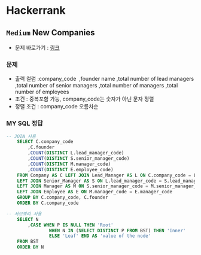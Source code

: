 
# Hackerrank
## `Medium` New Companies
* 문제 바로가기 : [링크](https://www.hackerrank.com/challenges/binary-search-tree-1/problem)
  
### 문제
* 출력 컬럼 :company_code 
    ,founder name
    ,total number of lead managers
    ,total number of senior managers
    ,total number of managers
    ,total number of employees
* 조건 : 중복포함 가능, company_code는 숫자가 아닌 문자 정렬 
* 정렬 조건 : company_code 오름차순


### MY SQL 정답
```SQL
-- JOIN 사용
    SELECT C.company_code
        ,C.founder
        ,COUNT(DISTINCT L.lead_manager_code)
        ,COUNT(DISTINCT S.senior_manager_code)
        ,COUNT(DISTINCT M.manager_code)
        ,COUNT(DISTINCT E.employee_code)
    FROM Company AS C LEFT JOIN Lead_Manager AS L ON C.company_code = L.company_code
    LEFT JOIN Senior_Manager AS S ON L.lead_manager_code = S.lead_manager_code
    LEFT JOIN Manager AS M ON S.senior_manager_code = M.senior_manager_code
    LEFT JOIN Employee AS E ON M.manager_code = E.manager_code
    GROUP BY C.company_code, C.founder
    ORDER BY C.company_code
```
```SQL
-- 서브쿼리 사용
    SELECT N
        ,CASE WHEN P IS NULL THEN 'Root'
                WHEN N IN (SELECT DISTINCT P FROM BST) THEN 'Inner' 
                ELSE 'Leaf' END AS 'value of the node'
    FROM BST
    ORDER BY N
```